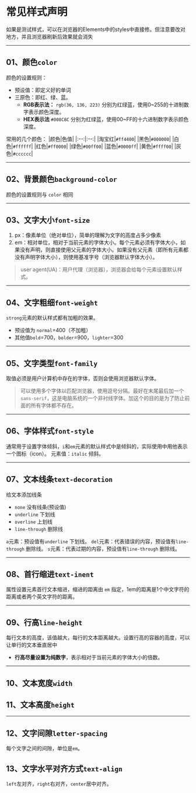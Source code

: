 # 常见样式声明
如果是测试样式，可以在浏览器的Elements中的styles中直接修。但注意要改对地方，并且浏览器刷新后效果就会消失

****

## 01、颜色`color`
颜色的设置规则：
- 预设值：即定义好的单词
- 三原色：即红、绿、蓝。
    - **RGB表示法：** `rgb(36, 136, 223)` 分别为红绿蓝，使用0~255的十进制数字表示颜色深度。
    - **HEX表示法** `#008C8C` 分别为红绿蓝，使用00~FF的十六进制数字表示颜色深度。

常用的几个颜色：
|颜色|色值|
|:--:|:--:|
|淘宝红|`#ff4400`|
|黑色|`#000000`|
|白色|`#ffffff`|
|红色|`#ff0000`|
|绿色|`#00ff00`|
|蓝色|`#0000ff`|
|黄色|`#ffff00`|
|灰色|`#cccccc`|

****

## 02、背景颜色`background-color`
颜色的设置规则与 `color` 相同

****

## 03、文字大小`font-size`
1. px：像素单位（绝对单位），简单的理解为文字的高度占多少像素
2. em：相对单位，相对于当前元素的字体大小。每个元素必须有字体大小，如果没有声明，则直接使用父元素的字体大小。如果没有父元素（即所有元素都没有声明字体大小），则使用基准字号（浏览器默认字体大小）。

> user agent(UA)：用户代理（浏览器），浏览器会给每个元素设置默认样式。

****

## 04、文字粗细`font-weight`
`strong`元素的默认样式都有加粗的效果。
- 预设值为 `normal`=400（不加粗）
- 其他值`bold`=700，`bolder`=900，`lighter`=300

****

## 05、文字类型`font-family`
取值必须是用户计算机中存在的字体，否则会使用浏览器默认字体。
> 可以使用多个字体以匹配浏览器，使用逗号分隔。最好在末尾最后加一个 `sans-serif`，这是电脑系统的一个非衬线字体。加这个的目的是为了防止前面的所有字体都不存在。

****

## 06、字体样式`font-style`
通常用于设置字体倾斜，`i`和`em`元素的默认样式中是倾斜的，实际使用中用他表示一个图标（icon）。
元素值：`italic` 倾斜。

****

## 07、文本线条`text-decoration`
给文本添加线条
- `none` 没有线条(预设值)
- `underline` 下划线
- `overline` 上划线
- `line-through` 删除线

`a`元素：预设值有`underline` 下划线。
`del`元素：代表错误的内容，预设值有`line-through` 删除线。
`s`元素：代表过期的内容，预设值有`line-through` 删除线。

****

## 08、首行缩进`text-inent`
属性设置元素首行文本缩进，缩进的距离由 `em` 指定，1em的距离是1个中文字符的距离或者两个英文字符的距离。

****

## 09、行高`line-height`
每行文本的高度，该值越大，每行的文本距离越大。设置行高的容器的高度，可以让单行的文本垂直居中
- **行高尽量设置为纯数字**，表示相对于当前元素的字体大小的倍数。

****

## 10、文本宽度`width`
## 11、文本高度`height`

****
## 12、文字间隙`letter-spacing`
每个文字之间的间隙，单位是`em`。

## 13、文字水平对齐方式`text-align`
`left`左对齐，`right`右对齐，`center`居中对齐。